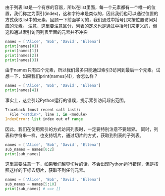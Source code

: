 由于列表list是一个有序的容器，所以在list里面，每一个元素都有一个唯一的位置，我们称之为索引(index)，这和字符串是类似的，因此我们也可以通过位置的方式获取list中的元素，回顾一下前面学习的，我们通过中括号[]来按位置访问对应的元素。
注意，这里要注意区分，列表的定义也是通过中括号[]来定义的，但这和通过索引访问列表里面的元素并不冲突
```python
names = ['Alice', 'Bob', 'David', 'Ellena']
print(names[0])
print(names[1])
print(names[2])
print(names[3])
```
由于names只有四个元素，所以我们最多只能通过索引3访问到最后一个元素。试想一下，如果我们print(names[4])，会怎么样？
```python
names = ['Alice', 'Bob', 'David', 'Ellena']
print(names[4])
```
事实上，这会引起Python运行的错误，提示索引访问超出范围。
```python
Traceback (most recent call last):
  File "<stdin>", line 1, in <module>
IndexError: list index out of range
```
因此，我们在使用索引的方式访问列表时，一定要特别注意不要越界。
同时，列表和字符串一样，也支持切片，通过切片的方式，获取到列表的子列表。
```python
names = ['Alice', 'Bob', 'David', 'Ellena']
sub_names = names[0:2]
print(sub_names)
```
这里需要注意一下，如果我们越界切片的话，不会出现Python运行错误，但是按照这样的下标去切片，获取不到任何元素。
```python
names = ['Alice', 'Bob', 'David', 'Ellena']
sub_names = names[5:10]
print(sub_names) # ==> []
```
